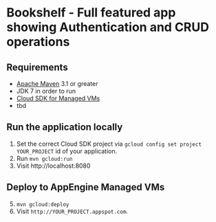 # Bookshelf - Full featured app showing Authentication and CRUD operations

## Requirements
* [Apache Maven](http://maven.apache.org) 3.1 or greater
* JDK 7 in order to run
* [Cloud SDK for Managed VMs](https://cloud.google.com/appengine/docs/managed-vms/)
* tbd

## Run the application locally

1. Set the correct Cloud SDK project via `gcloud config set project YOUR_PROJECT`
id of your application.
2. Run `mvn gcloud:run`
4. Visit http://localhost:8080

## Deploy to AppEngine Managed VMs

5. `mvn gcloud:deploy`
6. Visit `http://YOUR_PROJECT.appspot.com`.

